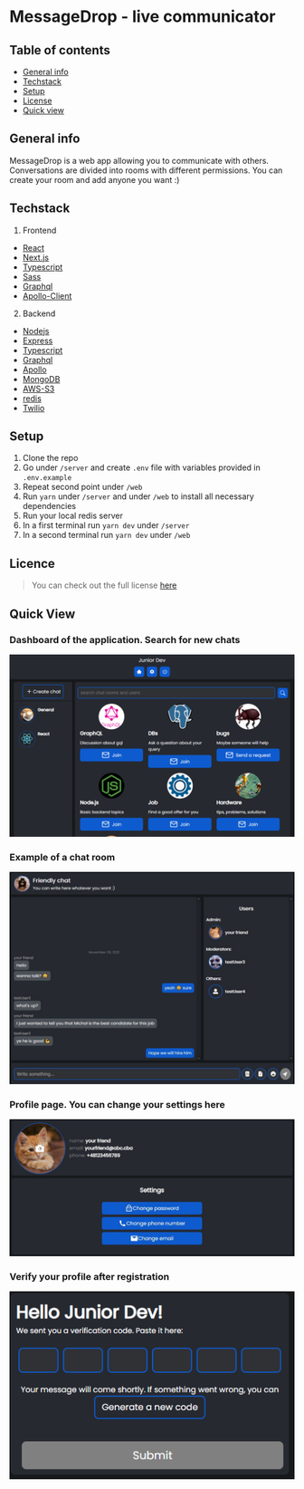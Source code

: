 # MessageDrop - live communicator

## Table of contents
* [General info](#general-info)
* [Techstack](#techstack)
* [Setup](#Setup)
* [License](#License)
* [Quick view](#quick-view)

## General info
MessageDrop is a web app allowing you to communicate with others. Conversations are divided into rooms with different permissions. You can create your room and add anyone you want :)

## Techstack
1. Frontend
* [React](https://reactjs.org/)
* [Next.js](https://nextjs.org/)
* [Typescript](https://www.typescriptlang.org/)
* [Sass](https://sass-lang.com/)
* [Graphql](https://graphql.org/)
* [Apollo-Client](https://www.apollographql.com/docs/react/)

2. Backend
* [Nodejs](https://nodejs.org/en/)
* [Express](https://expressjs.com/)
* [Typescript](https://www.typescriptlang.org/)
* [Graphql](https://graphql.org/)
* [Apollo](https://www.apollographql.com/)
* [MongoDB](https://www.mongodb.com/)
* [AWS-S3](https://aws.amazon.com/s3/?nc2=h_ql_prod_st_s3)
* [redis](https://redis.io/)
* [Twilio](https://www.twilio.com/)

## Setup
1. Clone the repo
2. Go under `/server` and create `.env` file with variables provided in `.env.example`
3. Repeat second point under `/web`
4. Run `yarn` under `/server` and under `/web` to install all necessary dependencies
5. Run your local redis server
6. In a first terminal run `yarn dev` under `/server`
7. In a second terminal run `yarn dev` under `/web`

## Licence
> You can check out the full license [here](https://github.com/michalwarchol/MessageDrop/blob/main/LICENSE)

## Quick View
### Dashboard of the application. Search for new chats
![Home](https://github.com/michalwarchol/MessageDrop/blob/main/web/src/screens/4.jpg?raw=true "Home")

### Example of a chat room
![Chat](https://github.com/michalwarchol/MessageDrop/blob/main/web/src/screens/2.JPG?raw=true "Chat")

### Profile page. You can change your settings here
![Profile](https://github.com/michalwarchol/MessageDrop/blob/main/web/src/screens/3.JPG?raw=true "Profile")

### Verify your profile after registration
![Verification](https://github.com/michalwarchol/MessageDrop/blob/main/web/src/screens/5.jpg?raw=true "Verification")
